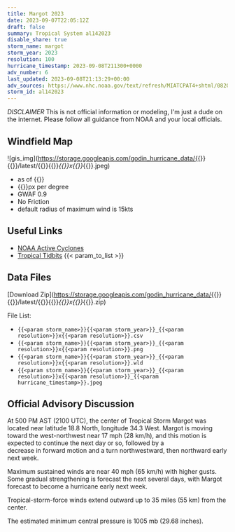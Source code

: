 ```yaml
---
title: Margot 2023
date: 2023-09-07T22:05:12Z
draft: false
summary: Tropical System al142023
disable_share: true
storm_name: margot
storm_year: 2023
resolution: 100
hurricane_timestamp: 2023-09-08T211300+0000
adv_number: 6
last_updated: 2023-09-08T21:13:29+00:00
adv_sources: https://www.nhc.noaa.gov/text/refresh/MIATCPAT4+shtml/082036.shtml;https://www.nhc.noaa.gov/refresh/graphics_at4+shtml/203931.shtml?cone
storm_id: al142023
---
```

*DISCLAIMER* This is not official information or modeling, I'm just a dude on the internet.  Please follow all guidance from NOAA and your local officials.

## Windfield Map
![gis_img](https://storage.googleapis.com/godin_hurricane_data/{{<param storm_name>}}{{<param storm_year>}}/latest/{{<param storm_name>}}{{<param storm_year>}}_{{<param resolution>}}x{{<param resolution>}}_{{<param hurricane_timestamp>}}.jpeg)

- as of {{<param last_updated>}}
- {{<param resolution>}}px per degree
- GWAF 0.9
- No Friction
- default radius of maximum wind is 15kts

## Useful Links
- [NOAA Active Cyclones](https://www.nhc.noaa.gov/)
- [Tropical Tidbits](https://www.tropicaltidbits.com/storminfo/)
{{< param_to_list >}}

## Data Files
[Download Zip](https://storage.googleapis.com/godin_hurricane_data/{{<param storm_name>}}{{<param storm_year>}}/latest/{{<param storm_name>}}{{<param storm_year>}}_{{<param resolution>}}x{{<param resolution>}}_{{<param hurricane_timestamp>}}.zip)

File List:
- `{{<param storm_name>}}{{<param storm_year>}}_{{<param resolution>}}x{{<param resolution>}}.csv`
- `{{<param storm_name>}}{{<param storm_year>}}_{{<param resolution>}}x{{<param resolution>}}.png`
- `{{<param storm_name>}}{{<param storm_year>}}_{{<param resolution>}}x{{<param resolution>}}.wld`
- `{{<param storm_name>}}{{<param storm_year>}}_{{<param resolution>}}x{{<param resolution>}}_{{<param hurricane_timestamp>}}.jpeg`


## Official Advisory Discussion
At 500 PM AST (2100 UTC), the center of Tropical Storm Margot was
located near latitude 18.8 North, longitude 34.3 West. Margot is
moving toward the west-northwest near 17 mph (28 km/h), and this
motion is expected to continue the next day or so, followed by a  
decrease in forward motion and a turn northwestward, then northward 
early next week.
 
Maximum sustained winds are near 40 mph (65 km/h) with higher gusts.
Some gradual strengthening is forecast the next several days, with 
Margot forecast to become a hurricane early next week.
 
Tropical-storm-force winds extend outward up to 35 miles (55 km)
from the center.
 
The estimated minimum central pressure is 1005 mb (29.68 inches).